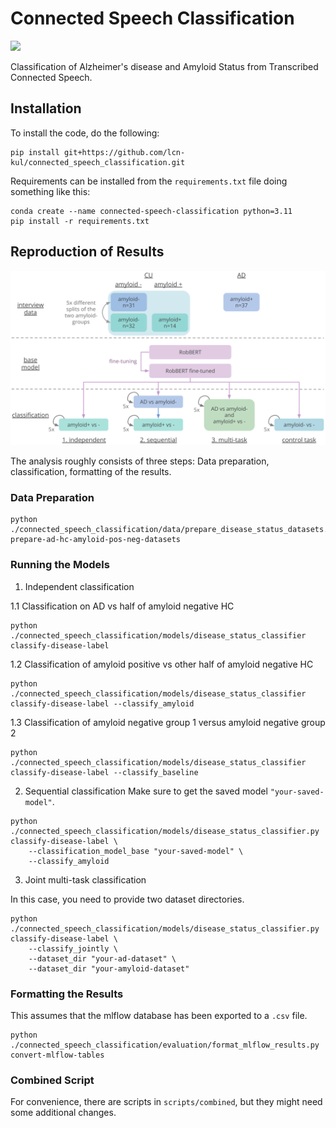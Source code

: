 # Connected Speech Classification

<a target="_blank" href="https://cookiecutter-data-science.drivendata.org/">
    <img src="https://img.shields.io/badge/CCDS-Project%20template-328F97?logo=cookiecutter" />
</a>

Classification of Alzheimer's disease and Amyloid Status from Transcribed Connected Speech.

## Installation 

To install the code, do the following:

```
pip install git+https://github.com/lcn-kul/connected_speech_classification.git
```

Requirements can be installed from the ```requirements.txt``` file doing something like this:

```
conda create --name connected-speech-classification python=3.11
pip install -r requirements.txt
```

## Reproduction of Results

![alt text](images/AD_Classification_Overview_Figure_v8.png)

The analysis roughly consists of three steps: Data preparation, classification, formatting of the results. 

### Data Preparation

```
python ./connected_speech_classification/data/prepare_disease_status_datasets.py prepare-ad-hc-amyloid-pos-neg-datasets
```
### Running the Models

1. Independent classification 

1.1 Classification on AD vs half of amyloid negative HC

```
python ./connected_speech_classification/models/disease_status_classifier classify-disease-label
```

1.2 Classification of amyloid positive vs other half of amyloid negative HC

```
python ./connected_speech_classification/models/disease_status_classifier classify-disease-label --classify_amyloid
```

1.3 Classification of amyloid negative group 1 versus amyloid negative group 2

```
python ./connected_speech_classification/models/disease_status_classifier classify-disease-label --classify_baseline
```

2. Sequential classification
Make sure to get the saved model ```"your-saved-model"```.

```
python ./connected_speech_classification/models/disease_status_classifier.py classify-disease-label \
	--classification_model_base "your-saved-model" \
	--classify_amyloid
```

3. Joint multi-task classification

In this case, you need to provide two dataset directories.
```
python ./connected_speech_classification/models/disease_status_classifier.py classify-disease-label \
	--classify_jointly \
    --dataset_dir "your-ad-dataset" \
    --dataset_dir "your-amyloid-dataset"
```

### Formatting the Results

This assumes that the mlflow database has been exported to a ```.csv``` file.

```
python ./connected_speech_classification/evaluation/format_mlflow_results.py convert-mlflow-tables
```

### Combined Script

For convenience, there are scripts in ```scripts/combined```, but they might need some additional changes.